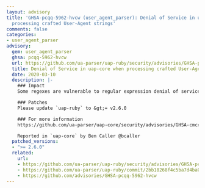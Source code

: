 ```yaml
---
layout: advisory
title: 'GHSA-pcqq-5962-hvcw (user_agent_parser): Denial of Service in uap-core when
  processing crafted User-Agent strings'
comments: false
categories:
- user_agent_parser
advisory:
  gem: user_agent_parser
  ghsa: pcqq-5962-hvcw
  url: https://github.com/ua-parser/uap-ruby/security/advisories/GHSA-pcqq-5962-hvcw
  title: Denial of Service in uap-core when processing crafted User-Agent strings
  date: 2020-03-10
  description: |-
    ### Impact
    Some regexes are vulnerable to regular expression denial of service (REDoS) due to overlapping capture groups. This allows remote attackers to overload a server by setting the User-Agent header in an HTTP(S) request to maliciously crafted long strings.

    ### Patches
    Please update `uap-ruby` to &gt;= v2.6.0

    ### For more information
    https://github.com/ua-parser/uap-core/security/advisories/GHSA-cmcx-xhr8-3w9p

    Reported in `uap-core` by Ben Caller @bcaller
  patched_versions:
  - ">= 2.6.0"
  related:
    url:
    - https://github.com/ua-parser/uap-ruby/security/advisories/GHSA-pcqq-5962-hvcw
    - https://github.com/ua-parser/uap-ruby/commit/2bb18268f4c5ba7d4ba0e21c296bf6437063da3a
    - https://github.com/advisories/GHSA-pcqq-5962-hvcw
---
```

